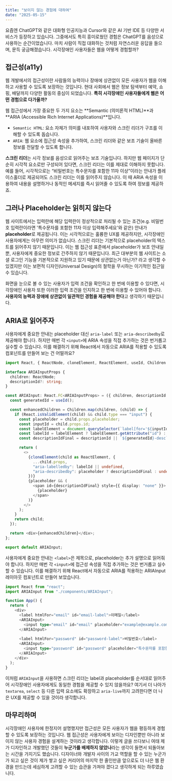 ```yaml
---
title: "보이지 않는 경험에 대하여"
date: "2025-05-15"
---
```


요즘엔 ChatGPT와 같은 대화형 인공지능과 Cursor와 같은 AI 기반 IDE 등 다양한 서비스가 등장하고 있습니다. 그중에서도 특히 흥미로웠던 경험은 ChatGPT를 음성으로 사용하는 순간이었습니다. 마치 사람이 직접 대화하는 것처럼 자연스러운 응답을 들으며, 문득 궁금해졌습니다. 시각장애인 사용자들은 웹을 어떻게 경험할까?

## 접근성(a11y)

웹 개발에서의 접근성이란 사람들의 능력이나 장애에 상관없이 모든 사용자가 웹을 이해하고 사용할 수 있도록 보장하는 것입니다. 현대 사회에서 웹은 정보 탐색부터 예약, 쇼핑, 배달까지 다양한 활동의 중심이 되었습니다. **특히 시각장애인 사용자들에게 웹은 어떤 경험으로 다가올까?**

웹 접근성에서 가장 중요한 두 가지 요소는 **Semantic (의미론적 HTML)**과 **ARIA (Accessible Rich Internet Applications)**입니다.
- `Semantic HTML`: 요소 자체가 의미를 내포하여 사용자와 스크린 리더가 구조를 이해할 수 있도록 돕습니다.
- `ARIA`: 웹 요소에 접근성 속성을 추가하여, 스크린 리더와 같은 보조 기술이 올바른 정보를 전달할 수 있도록 합니다.

**스크린 리더**는 시각 정보를 음성으로 읽어주는 보조 기술입니다. 하지만 웹 페이지가 단순히 시각적 요소로만 구성되어 있다면, 스크린 리더는 이를 제대로 이해하지 못합니다. 예를 들어, 시각적으로는 “비밀번호는 특수문자를 포함한 11자 이상”이라는 안내가 플레이스홀더로 제공되어도 스크린 리더는 이를 읽어주지 않습니다. 이 때 ARIA 속성을 이용하여 내용을 설명하거나 동적인 메세지를 즉시 읽어줄 수 있도록 하여 정보를 제공하죠.

## 그러나 Placeholder는 읽히지 않는다
웹 사이트에서는 입력란에 해당 입력란이 정상적으로 처리될 수 있는 조건(e.g. 비밀번호 입력란이라면 '특수문자를 포함한 11자 이상 입력해주세요'와 같은) 안내가 **placeholder**로 제공됩니다. 이는 시각적으로는 훌륭한 UX를 제공하지만, 시각장애인 사용자에게는 아무런 의미가 없습니다. 스크린 리더는 기본적으로 placeholder의 텍스트를 읽어주지 않기 때문입니다. 이는 웹 접근성 표준에서 placeholder가 보조 안내일 뿐, 사용자에게 중요한 정보로 간주하지 않기 때문입니다. 최근 대부분의 웹 사이트는 소셜 로그인 기능을 기본적으로 지원하고 있기 때문에 상관없는거 아닌가? 라고 생각할 수 있겠지만 이는 보편적 디자인(Universal Design)의 철학을 무시하는 이기적인 접근일 수 있습니다.

화면을 눈으로 볼 수 있는 사용자가 입력 조건을 확인하고 한 번에 이용할 수 있다면, 시각장애인 사용자 또한 이러한 입력 조건을 인지하고 한 번에 이용할 수 있어야 합니다. **사용자의 능력과 장애에 상관없이 일관적인 경험을 제공해야 한다**고 생각하기 때문입니다. 

## ARIA로 읽어주자
사용자에게 중요한 안내는 placeholder 대신 `aria-label` 또는 `aria-describedby`로 제공해야 합니다. 하지만 매번 각 `<input>`에 ARIA 속성을 직접 추가하는 것은 번거롭고 실수할 수 있습니다. 이를 해결하기 위해 React에서 자동으로 ARIA를 적용할 수 있도록 컴포넌트를 만들어 보는 건 어떨까요?

```typescript
import React, { ReactNode, cloneElement, ReactElement, useId, Children } from "react";

interface ARIAInputProps {
  children: ReactNode;
  descriptionId?: string;
}

const ARIAInput: React.FC<ARIAInputProps> = ({ children, descriptionId }) => {
  const generatedId = useId();

  const enhancedChildren = Children.map(children, (child) => {
    if (React.isValidElement(child) && child.type === "input") {
      const placeholder = child.props.placeholder;
      const inputId = child.props.id;
      const labelElement = document.querySelector(`label[for='${inputId}']`);
      const labelId = labelElement ? labelElement.getAttribute("id") : null;
      const descriptionIdFinal = descriptionId || `${generatedId}-desc`;

      return (
        <>
          {cloneElement(child as ReactElement, {
            ...child.props,
            "aria-labelledby": labelId || undefined,
            "aria-describedby": placeholder ? descriptionIdFinal : undefined,
          })}
          {placeholder && (
            <span id={descriptionIdFinal} style={{ display: "none" }}>
              {placeholder}
            </span>
          )}
        </>
      );
    }
    return child;
  });

  return <div>{enhancedChildren}</div>;
};

export default ARIAInput;
```
사용자에게 중요한 안내는 `<label>`은 제목으로, placeholder는 추가 설명으로 읽어줘야 합니다. 하지만 매번 각 `<input>`에 접근성 속성을 직접 추가하는 것은 번거롭고 실수할 수 있습니다. 이를 해결하기 위해 React에서 자동으로 ARIA를 적용하는 ARIAInput 레이아웃 컴포넌트로 만들어 보았습니다.

```typescript
import React from "react";
import ARIAInput from "./components/ARIAInput";

function App() {
  return (
    <div>
      <label htmlFor="email" id="email-label">이메일</label>
      <ARIAInput>
        <input type="email" id="email" placeholder="example@example.com" />
      </ARIAInput>
      
      <label htmlFor="password" id="password-label">비밀번호</label>
      <ARIAInput>
        <input type="password" id="password" placeholder="특수문자를 포함한 11자 이상" />
      </ARIAInput>
    </div>
  );
}
```
이처럼 `ARIAInput`을 사용하면 스크린 리더는 label과 placeholder를 순서대로 읽어주어 시각장애인 사용자에게도 동일한 경험을 제공할 수 있지 않을까요? 여기서 더 나아가 `textarea`, `select` 등 다른 입력 요소에도 확장하고 `aria-live`까지 고려한다면 더 나은 UX를 제공할 수 있을 것이라 생각합니다.

## 마무리하며
시각장애인 사용자에 한정지어 설명했지만 접근성은 모든 사용자가 웹을 평등하게 경험할 수 있도록 보장하는 것입니다. 웹 접근성은 사용자에게 보이는 디자인뿐만 아니라 보이지 않는 사용자 경험을 설계하는 것이라고 생각합니다. 이렇게 글을 쓰다보니 여태 제가 디자인하고 개발했던 것들이 **누군가를 배제하지 않았나**라는 생각이 들면서 되돌아보는 시간을 가지기도 했습니다. 디자이너와 개발자 사이의 가교 역할을 할 수 있는 누군가가 되고 싶은 것이 제가 쌓고 싶은 커리어의 마지막 한 줄인만큼 앞으로도 더 나은 웹 환경을 만드는데 세심하게 고려할 수 있는 습관을 가져야 겠다고 생각하게 되는 하루였습니다.